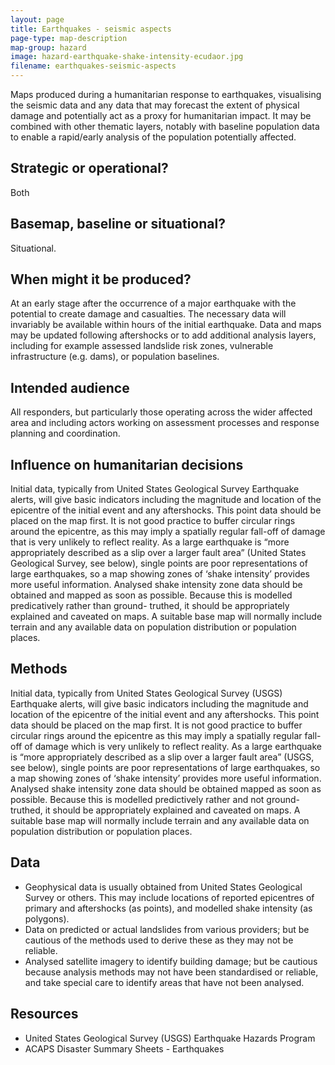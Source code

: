 ```yaml
---
layout: page
title: Earthquakes - seismic aspects
page-type: map-description
map-group: hazard
image: hazard-earthquake-shake-intensity-ecudaor.jpg
filename: earthquakes-seismic-aspects
---
```


Maps produced during a humanitarian response to earthquakes, visualising the seismic data and any data that may forecast the extent of physical damage and potentially act as a proxy for humanitarian impact. It may be combined with other thematic layers, notably with baseline population data to enable a rapid/early analysis of the population potentially affected.

## Strategic or operational?

Both

## Basemap, baseline or situational?

Situational.

## When might it be produced?

At an early stage after the occurrence of a major earthquake with the potential to create damage and casualties. The necessary data will invariably be available within hours of the initial earthquake. Data and maps may be updated following aftershocks or to add additional analysis layers, including for example assessed landslide risk zones, vulnerable infrastructure \(e.g. dams\), or population baselines.

## Intended audience

All responders, but particularly those operating across the wider affected area and including actors working on assessment processes and response planning and coordination.

## Influence on humanitarian decisions

Initial data, typically from United States Geological Survey Earthquake alerts, will give basic indicators including the magnitude and location of the epicentre of the initial event and any aftershocks. This point data should be placed on the map first. It is not good practice to buffer circular rings around the epicentre, as this may imply a spatially regular fall-off of damage that is very unlikely to reflect reality. As a large earthquake is “more appropriately described as a slip over a larger fault area” \(United States Geological Survey, see below\), single points are poor representations of large earthquakes, so a map showing zones of ‘shake intensity’ provides more useful information. Analysed shake intensity zone data should be obtained and mapped as soon as possible. Because this is modelled predicatively rather than ground- truthed, it should be appropriately explained and caveated on maps. A suitable base map will normally include terrain and any available data on population distribution or population places.

## Methods

Initial data, typically from United States Geological Survey \(USGS\) Earthquake alerts, will give basic indicators including the magnitude and location of the epicentre of the initial event and any aftershocks. This point data should be placed on the map first. It is not good practice to buffer circular rings around the epicentre as this may imply a spatially regular fall-off of damage which is very unlikely to reflect reality. As a large earthquake is “more appropriately described as a slip over a larger fault area” \(USGS, see below\), single points are poor representations of large earthquakes, so a map showing zones of ‘shake intensity’ provides more useful information. Analysed shake intensity zone data should be obtained mapped as soon as possible. Because this is modelled predictively rather and not ground-truthed, it should be appropriately explained and caveated on maps. A suitable base map will normally include terrain and any available data on population distribution or population places.

## Data

* Geophysical data is usually obtained from United States Geological Survey or others. This may include locations of reported epicentres of primary and aftershocks \(as points\), and modelled shake intensity \(as polygons\).
* Data on predicted or actual landslides from various providers; but be cautious of the methods used to derive these as they may not be reliable.
* Analysed satellite imagery to identify building damage; but be cautious because analysis methods may not have been standardised or reliable, and take special care to identify areas that have not been analysed.

## Resources

* United States Geological Survey \(USGS\) Earthquake Hazards Program
* ACAPS Disaster Summary Sheets - Earthquakes

